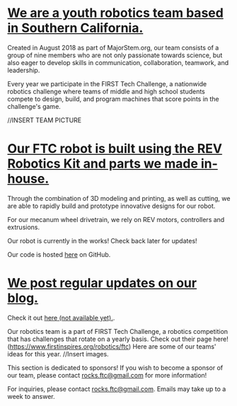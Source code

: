 <a href='#about'><h1 id='about'>We are a youth robotics team based in Southern California.</h1></a>
<p>Created in August 2018 as part of MajorStem.org, our team consists of a group of nine members who are not only passionate towards science, but also eager to develop skills in communication, collaboration, teamwork, and leadership.</p>
<p>Every year we participate in the FIRST Tech Challenge, a nationwide robotics challenge where teams of middle and high school students compete to design, build, and program machines that score points in the challenge's game.</p>

//INSERT TEAM PICTURE

<a href='#robot'><h1 id='robot'>Our FTC robot is built using the REV Robotics Kit and parts we made in-house.</h1></a>
<p>Through the combination of 3D modeling and printing, as well as cutting, we are able to rapidly build and prototype innovative designs for our robot.</p>
<p>For our mecanum wheel drivetrain, we rely on REV motors, controllers and extrusions.</p>
<p>Our robot is currently in the works! Check back later for updates!</p>
<p>Our code is hosted <a href='https://github.com/15303/UltimateGoal'>here</a> on GitHub.</p>


<a href='#social'><h1 id='social'>We post regular updates on our blog.</h1></a>
<p>Check it out <a href=''>here (not available yet).</a>.</p>

Our robotics team is a part of FIRST Tech Challenge, a robotics competition that has challenges that rotate on a yearly basis. Check out their page here! (https://www.firstinspires.org/robotics/ftc) 
Here are some of our teams' ideas for this year.
//Insert images.



This section is dedicated to sponsors! If you wish to become a sponsor of our team, please contact rocks.ftc@gmail.com for more information!

For inquiries, please contact rocks.ftc@gmail.com. Emails may take up to a week to answer.


